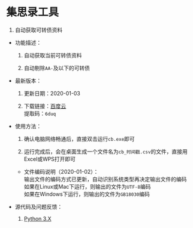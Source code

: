 # 集思录工具

1. 自动获取可转债资料

  + 功能描述：

    1. 自动获取当前可转债资料

    2. 自动剔除`AA-`及以下的可转债

  + 最新版本：

    1. 更新日期：2020-01-03

    2. 下载链接：[百度云](https://pan.baidu.com/s/1W1zshu3oLCU4K_ZPYDq_AA)<br/>提取码：`6duq`

  + 使用方法：

    1. 确认电脑网络畅通后，直接双击运行`cb.exe`即可

    2. 运行完成后，会在桌面生成一个文件名为`cb_时间戳.csv`的文件，直接用Excel或WPS打开即可

    - 文件编码说明（2020-01-02）：<br/>输出文件的编码方式已更新，自动识别系统类型再决定输出文件的编码<br/>如果在Linux或Mac下运行，则输出的文件为`UTF-8`编码<br/>如果在Windows下运行，则输出的文件为`GB18030`编码

  + 源代码及问题反馈：

    1. [Python 3.X](./cb.py)

